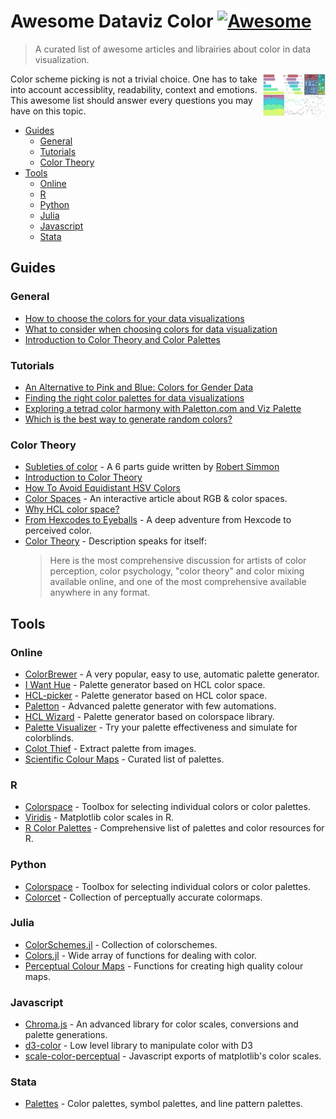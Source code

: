# Awesome Dataviz Color [![Awesome](https://awesome.re/badge-flat.svg)](https://awesome.re)
> A curated list of awesome articles and librairies about color in data visualization.

[<img src="icon.jpg" align="right" width="100">](https://github.com/SuperMayo/awesome-dataviz-color)

Color scheme picking is not a trivial choice. One has to take into account accessiblity, readability, context and emotions. This awesome list should answer every questions you may have on this topic.

- [Guides](#guides)
  * [General](#general)
  * [Tutorials](#tutorials)
  * [Color Theory](#color-theory)
- [Tools](#tools)
  * [Online](#online)
  * [R](#r)
  * [Python](#python)
  * [Julia](#julia)
  * [Javascript](#javascript)
  * [Stata](#stata)


## Guides

### General
- [How to choose the colors for your data visualizations](https://medium.com/nightingale/how-to-choose-the-colors-for-your-data-visualizations-50b2557fa335)
- [What to consider when choosing colors for data visualization](https://blog.datawrapper.de/colors/)
- [Introduction to Color Theory and Color Palettes](https://careerfoundry.com/en/blog/ui-design/introduction-to-color-theory-and-color-palettes/)

### Tutorials
- [An Alternative to Pink and Blue: Colors for Gender Data](https://blog.datawrapper.de/gendercolor/)
- [Finding the right color palettes for data visualizations](https://blog.graphiq.com/finding-the-right-color-palettes-for-data-visualizations-fcd4e707a283)
- [Exploring a tetrad color harmony with Paletton.com and Viz Palette](https://medium.com/nightingale/double-complements-for-a-visualization-27f9f377794e)
- [Which is the best way to generate random colors?](https://medialab.github.io/iwanthue/theory/)

### Color Theory
- [Subleties of color](https://earthobservatory.nasa.gov/blogs/elegantfigures/2013/08/05/subtleties-of-color-part-1-of-6/) - A 6 parts guide written by [Robert Simmon](https://en.wikipedia.org/wiki/Robert_Simmon)
- [Introduction to Color Theory](https://www.tigercolor.com/color-lab/color-theory/color-theory-intro.htm)
- [How To Avoid Equidistant HSV Colors](https://www.vis4.net/blog/2011/12/avoid-equidistant-hsv-colors/)
- [Color Spaces](https://ciechanow.ski/color-spaces/) - An interactive article about RGB & color spaces.
- [Why HCL color space?](http://hclwizard.org/why-hcl/)
- [From Hexcodes to Eyeballs](http://jamie-wong.com/post/color/) - A deep adventure from Hexcode to perceived color.
- [Color Theory](https://www.handprint.com/HP/WCL/wcolor.html) - Description speaks for itself:
    > Here is the most comprehensive discussion for artists of color perception, color psychology, "color theory" and color mixing available online, and one of the most comprehensive available anywhere in any format.

## Tools

### Online
- [ColorBrewer](https://colorbrewer2.org/) - A very popular, easy to use, automatic palette generator.
- [I Want Hue](https://medialab.github.io/iwanthue/) - Palette generator based on HCL color space.
- [HCL-picker](http://tristen.ca/hcl-picker) - Palette generator based on HCL color space.
- [Paletton](http://paletton.com) - Advanced palette generator with few automations.
- [HCL Wizard](http://hclwizard.org:64230/hclwizard/) - Palette generator based on colorspace library.
- [Palette Visualizer](https://projects.susielu.com/viz-palette) - Try your palette effectiveness and simulate for colorblinds.
- [Colot Thief](https://lokeshdhakar.com/projects/color-thief) - Extract palette from images.
- [Scientific Colour Maps](http://www.fabiocrameri.ch/colourmaps.php) - Curated list of palettes.

### R
- [Colorspace](http://colorspace.r-forge.r-project.org/index.html) - Toolbox for selecting individual colors or color palettes.
- [Viridis](https://cran.r-project.org/web/packages/viridis/vignettes/intro-to-viridis.html) - Matplotlib color scales in R.
- [R Color Palettes](https://github.com/EmilHvitfeldt/r-color-palettes) - Comprehensive list of palettes and color resources for R.

### Python
- [Colorspace](https://python-colorspace.readthedocs.io/en/stable/index.html) - Toolbox for selecting individual colors or color palettes.
- [Colorcet](https://colorcet.holoviz.org/) - Collection of perceptually accurate colormaps.

### Julia
- [ColorSchemes.jl](https://juliagraphics.github.io/ColorSchemes.jl/stable/) - Collection of colorschemes.
- [Colors.jl](http://juliagraphics.github.io/Colors.jl/stable/) -  Wide array of functions for dealing with color.
- [Perceptual Colour Maps](https://github.com/peterkovesi/PerceptualColourMaps.jl) - Functions for creating high quality colour maps.

### Javascript
- [Chroma.js](https://gka.github.io/chroma.js) - An advanced library for color scales, conversions and palette generations.
- [d3-color](https://github.com/d3/d3-color) - Low level library to manipulate color with D3
- [scale-color-perceptual](https://github.com/politiken-journalism/scale-color-perceptual) - Javascript exports of matplotlib's color scales.

### Stata
- [Palettes](http://repec.sowi.unibe.ch/stata/palettes/index.html) - Color palettes, symbol palettes, and line pattern palettes.
